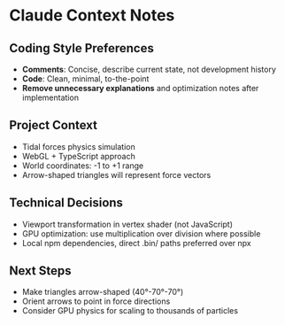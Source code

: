 # Claude Context Notes

## Coding Style Preferences
- **Comments**: Concise, describe current state, not development history
- **Code**: Clean, minimal, to-the-point
- **Remove unnecessary explanations** and optimization notes after implementation

## Project Context
- Tidal forces physics simulation
- WebGL + TypeScript approach
- World coordinates: -1 to +1 range
- Arrow-shaped triangles will represent force vectors

## Technical Decisions
- Viewport transformation in vertex shader (not JavaScript)
- GPU optimization: use multiplication over division where possible
- Local npm dependencies, direct .bin/ paths preferred over npx

## Next Steps
- Make triangles arrow-shaped (40°-70°-70°)
- Orient arrows to point in force directions
- Consider GPU physics for scaling to thousands of particles